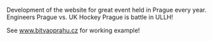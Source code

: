 Development of the website for great event held in Prague every year. Engineers Prague vs. UK Hockey Prague is battle in ULLH!

See www.bitvaoprahu.cz for working example!
